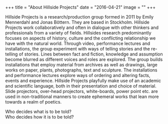 +++
title = "About Hillside Projects"
date = "2016-04-21"
image = ""
+++

Hillside Projects is a research/production group formed in 2011 by Emily Mennerdahl and Jonas Böttern. They are based in Stockholm. Hillside Projects work collaboratively and often in dialogue with other thinkers and professionals from a variety of fields. Hillsides research predominantly focuses on aspects of history, culture and the conflicting relationship we have with the natural world. Through video, performance lectures and installations, the group experiment with ways of telling stories and the re-telling of stories. Lines between fact and fiction, knowledge and assumption become blurred as different voices and roles are explored. The group builds installations that employ material from archives as well as drawings, large works on paper, plants, photographs, text and sculpture. The installations and performance lectures explore ways of ordering and altering facts, events and experience. Hillside Projects playfully make use of an academic and scientific language, both in their presentation and choice of material. Slide projectors, over-head projectors, white-boards, power point etc. are used in non-traditional manners to create ephemeral works that lean more towards a realm of poetics.

Who decides what is to be told?<br/>
Who decides how it is to be told?
